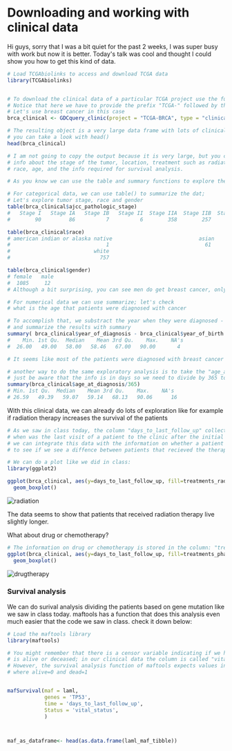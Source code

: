 # Downloading and working with clinical data

Hi guys, sorry that I was a bit quiet for the past 2 weeks, I was super busy with work but now it is better. 
Today's talk was cool and thought I could show you how to get this kind of data.

```R
# Load TCGAbiolinks to access and download TCGA data
library(TCGAbiolinks)


# To download the clinical data of a particular TCGA project use the function below:
# Notice that here we have to provide the prefix "TCGA-" followed by the name of the project
# Let's use breast cancer in this case
brca_clinical <- GDCquery_clinic(project = "TCGA-BRCA", type = "clinical")

# The resulting object is a very large data frame with lots of clinical information for the samples
# you can take a look with head()
head(brca_clinical)

# I am not going to copy the output because it is very large, but you can see that it contains
# info about the stage of the tumor, location, treatment such as radiation or chemo,
# race, age, and the info required for survival analysis.

# As you know we can use the table and summary functions to explore the data a bit

# For categorical data, we can use table() to summarize the dat;
# Let's explore tumor stage, race and gender
table(brca_clinical$ajcc_pathologic_stage)
#   Stage I   Stage IA   Stage IB   Stage II  Stage IIA  Stage IIB  Stage III Stage IIIA Stage IIIB Stage IIIC   Stage IV    Stage X 
#        90         86          7          6        358        257          2        155         27         65         20         13

table(brca_clinical$race)
# american indian or alaska native                            asian        black or african american                     not reported 
#                               1                               61                              183                               95 
#                           white 
#                             757 

table(brca_clinical$gender)
# female   male 
#  1085     12 
# Although a bit surprising, you can see men do get breast cancer, only that in low frequency.

# For numerical data we can use summarize; let's check 
# what is the age that patients were diagnosed with cancer

# To accomplish that, we substract the year when they were diagnosed - the year of birth;
# and summarize the results with summary
summary( brca_clinical$year_of_diagnosis - brca_clinical$year_of_birth )
#    Min. 1st Qu.  Median    Mean 3rd Qu.    Max.    NA's 
#  26.00   49.00   58.00   58.46   67.00   90.00       4

# It seems like most of the patients were diagnosed with breast cancer around the age of 58.

# another way to do the same exploratory analysis is to take the "age_at_diagnosis" column
# just be aware that the info is in days so we need to divide by 365 to get the years
summary(brca_clinical$age_at_diagnosis/365)
# Min. 1st Qu.  Median    Mean 3rd Qu.    Max.    NA's 
# 26.59   49.39   59.07   59.14   68.13   90.06      16 

```

With this clinical data, we can already do lots of exploration like for example if radiation therapy increases the survival of the patients
```R
# As we saw in class today, the column "days_to_last_follow_up" collects the data of 
# when was the last visit of a patient to the clinic after the initial diagnosis.
# we can integrate this data with the information on whether a patient recieved radiation therapy
# to see if we see a diffence between patients that recieved the therapy vs not getting it.

# We can do a plot like we did in class:
library(ggplot2)

ggplot(brca_clinical, aes(y=days_to_last_follow_up, fill=treatments_radiation_treatment_or_therapy)) +
  geom_boxplot() 
```
![radiation](https://user-images.githubusercontent.com/1195488/131886569-74a7d4a9-f57a-48c9-9dd0-9687de3ff42d.png)

The data seems to show that patients that received radiation therapy live slightly longer.

What about drug or chemotherapy?

```R
# The information on drug or chemotherapy is stored in the column: "treatments_pharmaceutical_treatment_or_therapy"
ggplot(brca_clinical, aes(y=days_to_last_follow_up, fill=treatments_pharmaceutical_treatment_or_therapy)) +
  geom_boxplot() 
```
![drugtherapy](https://user-images.githubusercontent.com/1195488/131886698-35df6c3a-5574-44c2-88fa-2e36b973f58f.png)


### Survival analysis 

We can do surival analysis dividing the patients based on gene mutation like we saw in class today. maftools has a function that does this analysis even much easier that the code we saw in class. check it down below:

```R
# Load the maftools library
library(maftools)

# You might remember that there is a censor variable indicating if we have information on whether the patient
# is alive or deceased; in our clinical data the column is called "vital_status"; with the values "Alive" or "Dead"
# However, the survival analysis function of maftools expects values in binary form:
# where alive=0 and dead=1


mafSurvival(maf = laml, 
            genes = 'TP53', 
            time = 'days_to_last_follow_up', 
            Status = 'vital_status', 
            )



maf_as_dataframe<- head(as.data.frame(laml_maf_tibble))
```
